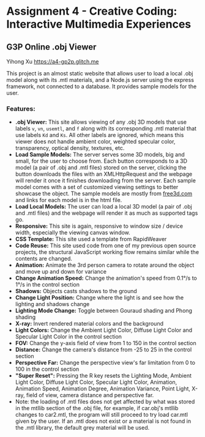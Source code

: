 Assignment 4 - Creative Coding: Interactive Multimedia Experiences
===

## G3P Online .obj Viewer

Yihong Xu
https://a4-gp2p.glitch.me

This project is an almost static website that allows user to load a local .obj model along with its .mtl materials, and
a Node.js server using the express framework, not connected to a database. It provides sample models for the user.

### Features:

- **.obj Viewer:** This site allows viewing of any .obj 3D models that use labels `v`, `vn`, `usemtl`, and `f`
  along with its corresponding .mtl material that use labels `Kd` and `Ks`. All other labels are ignored, which means
  this viewer does not handle ambient color, weighted specular color, transparency, optical density, textures, etc.
- **Load Sample Models:** The server serves some 3D models, big and small, for the user to choose from. Each button
  corresponds to a 3D model (a pair of .obj and .mtl files) stored on the server, clicking the button downloads the
  files with an XMLHttpRequest and the webpage will render it once it finishes downloading from the server. Each sample
  model comes with a set of customized viewing settings to better showcase the object. The sample models are mostly
  from [free3d.com](free3d.com) and links for each model is in the html file.
- **Load Local Models:** The user can load a local 3D model (a pair of .obj and .mtl files) and the webpage will render
  it as much as supported tags go.
- **Responsive:** This site is again, responsive to window size / device width, especially the viewing canvas window.
- **CSS Template:** This site used a template from RapidWeaver
- **Code Reuse:** This site used code from one of my previous open source projects, the structural JavaScript working
  flow remains similar while the contents are changed.
- **Animation:** Animate the 3rd person camera to rotate around the object and move up and down for variance
- **Change Animation Speed:** Change the animation's speed from 0.1°/s to 1°/s in the control section
- **Shadows:** Objects casts shadows to the ground
- **Change Light Position:** Change where the light is and see how the lighting and shadows change
- **Lighting Mode Change:** Toggle between Gouraud shading and Phong shading
- **X-ray:** Invert rendered material colors and the background
- **Light Colors:** Change the Ambient Light Color, Diffuse Light Color and Specular Light Color in the control section
- **FOV:** Change the y-axis field of view from 1 to 150 in the control section
- **Distance:** Change the camera's distance from -25 to 25 in the control section
- **Perspective Far:** Change the perspective view's far limitation from 0 to 100 in the control section
- **"Super Reset":** Pressing the R key resets the Lighting Mode, Ambient Light Color, Diffuse Light Color, Specular
  Light Color, Animation, Animation Speed, Animation Degree, Animation Variance, Point Light, X-ray, field of view,
  camera distance and perspective far.
- Note: the loading of .mtl files does not get affected by what was stored in the mtllib section of the .obj file, for
  example, if car.obj's mtllib changes to car2.mtl, the program will still proceed to try load car.mtl given by the
  user. If an .mtl does not exist or a material is not found in the .mtl library, the default grey material will be
  used.
